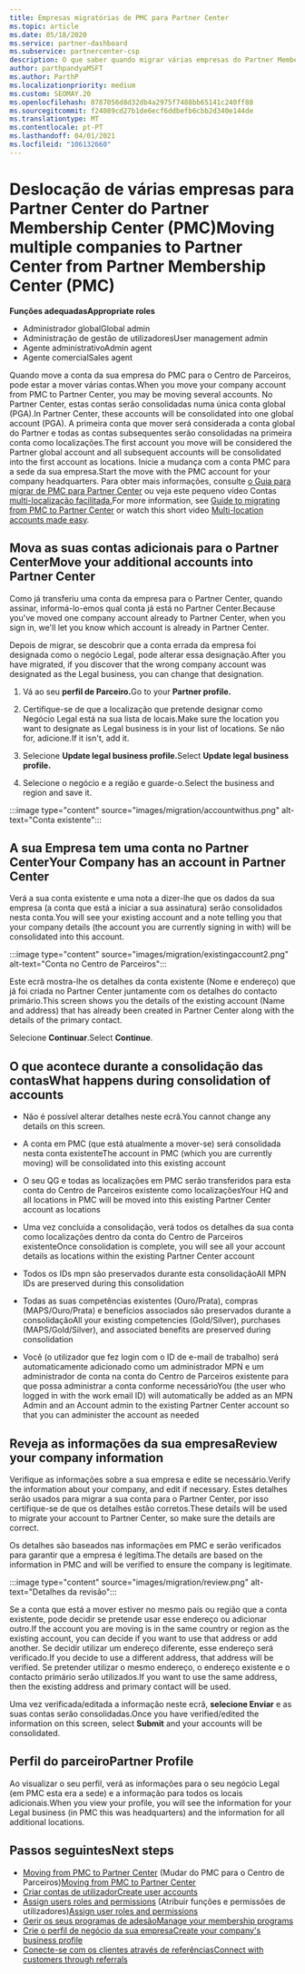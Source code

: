 ```yaml
---
title: Empresas migratórias de PMC para Partner Center
ms.topic: article
ms.date: 05/18/2020
ms.service: partner-dashboard
ms.subservice: partnercenter-csp
description: O que saber quando migrar várias empresas do Partner Membership Center (PMC) para Partner Center e consolidá-las numa conta global de Parceiros.
author: parthpandyaMSFT
ms.author: ParthP
ms.localizationpriority: medium
ms.custom: SEOMAY.20
ms.openlocfilehash: 0787056d8d32db4a2975f7488bb65141c240ff88
ms.sourcegitcommit: f24089cd27b1de6ecf6ddbefb6cbb2d340e144de
ms.translationtype: MT
ms.contentlocale: pt-PT
ms.lasthandoff: 04/01/2021
ms.locfileid: "106132660"
---
```

# <a name="moving-multiple-companies-to-partner-center-from-partner-membership-center-pmc"></a><span data-ttu-id="2c09b-103">Deslocação de várias empresas para Partner Center do Partner Membership Center (PMC)</span><span class="sxs-lookup"><span data-stu-id="2c09b-103">Moving multiple companies to Partner Center from Partner Membership Center (PMC)</span></span>

<span data-ttu-id="2c09b-104">**Funções adequadas**</span><span class="sxs-lookup"><span data-stu-id="2c09b-104">**Appropriate roles**</span></span>

- <span data-ttu-id="2c09b-105">Administrador global</span><span class="sxs-lookup"><span data-stu-id="2c09b-105">Global admin</span></span>
- <span data-ttu-id="2c09b-106">Administração de gestão de utilizadores</span><span class="sxs-lookup"><span data-stu-id="2c09b-106">User management admin</span></span>
- <span data-ttu-id="2c09b-107">Agente administrativo</span><span class="sxs-lookup"><span data-stu-id="2c09b-107">Admin agent</span></span>
- <span data-ttu-id="2c09b-108">Agente comercial</span><span class="sxs-lookup"><span data-stu-id="2c09b-108">Sales agent</span></span>

<span data-ttu-id="2c09b-109">Quando move a conta da sua empresa do PMC para o Centro de Parceiros, pode estar a mover várias contas.</span><span class="sxs-lookup"><span data-stu-id="2c09b-109">When you move your company account from PMC to Partner Center, you may be moving several accounts.</span></span> <span data-ttu-id="2c09b-110">No Partner Center, estas contas serão consolidadas numa única conta global (PGA).</span><span class="sxs-lookup"><span data-stu-id="2c09b-110">In Partner Center, these accounts will be consolidated into one global account (PGA).</span></span> <span data-ttu-id="2c09b-111">A primeira conta que mover será considerada a conta global do Partner e todas as contas subsequentes serão consolidadas na primeira conta como localizações.</span><span class="sxs-lookup"><span data-stu-id="2c09b-111">The first account you move will be considered the Partner global account and all subsequent accounts will be consolidated into the first account as locations.</span></span> <span data-ttu-id="2c09b-112">Inicie a mudança com a conta PMC para a sede da sua empresa.</span><span class="sxs-lookup"><span data-stu-id="2c09b-112">Start the move with the PMC account for your company headquarters.</span></span> <span data-ttu-id="2c09b-113">Para obter mais informações, consulte [o Guia para migrar de PMC para Partner Center](guide-to-migration.md) ou veja este pequeno vídeo Contas [multi-localização facilitada.](https://vimeo.com/290335248)</span><span class="sxs-lookup"><span data-stu-id="2c09b-113">For more information, see [Guide to migrating from PMC to Partner Center](guide-to-migration.md) or watch this short video [Multi-location accounts made easy](https://vimeo.com/290335248).</span></span>

## <a name="move-your-additional-accounts-into-partner-center"></a><span data-ttu-id="2c09b-114">Mova as suas contas adicionais para o Partner Center</span><span class="sxs-lookup"><span data-stu-id="2c09b-114">Move your additional accounts into Partner Center</span></span>

<span data-ttu-id="2c09b-115">Como já transferiu uma conta da empresa para o Partner Center, quando assinar, informá-lo-emos qual conta já está no Partner Center.</span><span class="sxs-lookup"><span data-stu-id="2c09b-115">Because you've moved one company account already to Partner Center, when you sign in, we'll let you know which account is already in Partner Center.</span></span>

<span data-ttu-id="2c09b-116">Depois de migrar, se descobrir que a conta errada da empresa foi designada como o negócio Legal, pode alterar essa designação.</span><span class="sxs-lookup"><span data-stu-id="2c09b-116">After you have migrated, if you discover that the wrong company account was designated as the Legal business, you can change that designation.</span></span>

1. <span data-ttu-id="2c09b-117">Vá ao seu **perfil de Parceiro.**</span><span class="sxs-lookup"><span data-stu-id="2c09b-117">Go to your **Partner profile.**</span></span>

2. <span data-ttu-id="2c09b-118">Certifique-se de que a localização que pretende designar como Negócio Legal está na sua lista de locais.</span><span class="sxs-lookup"><span data-stu-id="2c09b-118">Make sure the location you want to designate as Legal business is in your list of locations.</span></span> <span data-ttu-id="2c09b-119">Se não for, adicione.</span><span class="sxs-lookup"><span data-stu-id="2c09b-119">If it isn't, add it.</span></span>

3. <span data-ttu-id="2c09b-120">Selecione **Update legal business profile.**</span><span class="sxs-lookup"><span data-stu-id="2c09b-120">Select **Update legal business profile.**</span></span>

4. <span data-ttu-id="2c09b-121">Selecione o negócio e a região e guarde-o.</span><span class="sxs-lookup"><span data-stu-id="2c09b-121">Select the business and region and save it.</span></span>

:::image type="content" source="images/migration/accountwithus.png" alt-text="Conta existente":::

## <a name="your-company-has-an-account-in-partner-center"></a><span data-ttu-id="2c09b-123">A sua Empresa tem uma conta no Partner Center</span><span class="sxs-lookup"><span data-stu-id="2c09b-123">Your Company has an account in Partner Center</span></span>

<span data-ttu-id="2c09b-124">Verá a sua conta existente e uma nota a dizer-lhe que os dados da sua empresa (a conta que está a iniciar a sua assinatura) serão consolidados nesta conta.</span><span class="sxs-lookup"><span data-stu-id="2c09b-124">You will see your existing account and a note telling you that your company details (the account you are currently signing in with) will be consolidated into this account.</span></span>

:::image type="content" source="images/migration/existingaccount2.png" alt-text="Conta no Centro de Parceiros":::

<span data-ttu-id="2c09b-126">Este ecrã mostra-lhe os detalhes da conta existente (Nome e endereço) que já foi criada no Partner Center juntamente com os detalhes do contacto primário.</span><span class="sxs-lookup"><span data-stu-id="2c09b-126">This screen shows you the details of the existing account (Name and address) that has already been created in Partner Center along with the details of the primary contact.</span></span>

<span data-ttu-id="2c09b-127">Selecione **Continuar**.</span><span class="sxs-lookup"><span data-stu-id="2c09b-127">Select **Continue**.</span></span>

## <a name="what-happens-during-consolidation-of-accounts"></a><span data-ttu-id="2c09b-128">O que acontece durante a consolidação das contas</span><span class="sxs-lookup"><span data-stu-id="2c09b-128">What happens during consolidation of accounts</span></span>

- <span data-ttu-id="2c09b-129">Não é possível alterar detalhes neste ecrã.</span><span class="sxs-lookup"><span data-stu-id="2c09b-129">You cannot change any details on this screen.</span></span>

- <span data-ttu-id="2c09b-130">A conta em PMC (que está atualmente a mover-se) será consolidada nesta conta existente</span><span class="sxs-lookup"><span data-stu-id="2c09b-130">The account in PMC (which you are currently moving) will be consolidated into this existing account</span></span>

- <span data-ttu-id="2c09b-131">O seu QG e todas as localizações em PMC serão transferidos para esta conta do Centro de Parceiros existente como localizações</span><span class="sxs-lookup"><span data-stu-id="2c09b-131">Your HQ and all locations in PMC will be moved into this existing Partner Center account as locations</span></span>

- <span data-ttu-id="2c09b-132">Uma vez concluída a consolidação, verá todos os detalhes da sua conta como localizações dentro da conta do Centro de Parceiros existente</span><span class="sxs-lookup"><span data-stu-id="2c09b-132">Once consolidation is complete, you will see all your account details as locations within the existing Partner Center account</span></span>

- <span data-ttu-id="2c09b-133">Todos os IDs mpn são preservados durante esta consolidação</span><span class="sxs-lookup"><span data-stu-id="2c09b-133">All MPN IDs are preserved during this consolidation</span></span>

- <span data-ttu-id="2c09b-134">Todas as suas competências existentes (Ouro/Prata), compras (MAPS/Ouro/Prata) e benefícios associados são preservados durante a consolidação</span><span class="sxs-lookup"><span data-stu-id="2c09b-134">All your existing competencies (Gold/Silver), purchases (MAPS/Gold/Silver), and associated benefits are preserved during consolidation</span></span>

- <span data-ttu-id="2c09b-135">Você (o utilizador que fez login com o ID de e-mail de trabalho) será automaticamente adicionado como um administrador MPN e um administrador de conta na conta do Centro de Parceiros existente para que possa administrar a conta conforme necessário</span><span class="sxs-lookup"><span data-stu-id="2c09b-135">You (the user who logged in with the work email ID) will automatically be added as an MPN Admin and an Account admin to the existing Partner Center account so that you can administer the account as needed</span></span>

## <a name="review-your-company-information"></a><span data-ttu-id="2c09b-136">Reveja as informações da sua empresa</span><span class="sxs-lookup"><span data-stu-id="2c09b-136">Review your company information</span></span>

<span data-ttu-id="2c09b-137">Verifique as informações sobre a sua empresa e edite se necessário.</span><span class="sxs-lookup"><span data-stu-id="2c09b-137">Verify the information about your company, and edit if necessary.</span></span>  <span data-ttu-id="2c09b-138">Estes detalhes serão usados para migrar a sua conta para o Partner Center, por isso certifique-se de que os detalhes estão corretos.</span><span class="sxs-lookup"><span data-stu-id="2c09b-138">These details will be used to migrate your account to Partner Center, so make sure the details are correct.</span></span>

<span data-ttu-id="2c09b-139">Os detalhes são baseados nas informações em PMC e serão verificados para garantir que a empresa é legítima.</span><span class="sxs-lookup"><span data-stu-id="2c09b-139">The details are based on the information in PMC and will be verified to ensure the company is legitimate.</span></span>


:::image type="content" source="images/migration/review.png" alt-text="Detalhes da revisão":::

<span data-ttu-id="2c09b-141">Se a conta que está a mover estiver no mesmo país ou região que a conta existente, pode decidir se pretende usar esse endereço ou adicionar outro.</span><span class="sxs-lookup"><span data-stu-id="2c09b-141">If the account you are moving is in the same country or region as the existing account, you can decide if you want to use that address or add another.</span></span> <span data-ttu-id="2c09b-142">Se decidir utilizar um endereço diferente, esse endereço será verificado.</span><span class="sxs-lookup"><span data-stu-id="2c09b-142">If you decide to use a different address, that address will be verified.</span></span> <span data-ttu-id="2c09b-143">Se pretender utilizar o mesmo endereço, o endereço existente e o contacto primário serão utilizados.</span><span class="sxs-lookup"><span data-stu-id="2c09b-143">If you want to use the same address, then the existing address and primary contact will be used.</span></span>

<span data-ttu-id="2c09b-144">Uma vez verificada/editada a informação neste ecrã, **selecione Enviar** e as suas contas serão consolidadas.</span><span class="sxs-lookup"><span data-stu-id="2c09b-144">Once you have verified/edited the information on this screen, select **Submit** and your accounts will be consolidated.</span></span>

## <a name="partner-profile"></a><span data-ttu-id="2c09b-145">Perfil do parceiro</span><span class="sxs-lookup"><span data-stu-id="2c09b-145">Partner Profile</span></span>

<span data-ttu-id="2c09b-146">Ao visualizar o seu perfil, verá as informações para o seu negócio Legal (em PMC esta era a sede) e a informação para todos os locais adicionais.</span><span class="sxs-lookup"><span data-stu-id="2c09b-146">When you view your profile, you will see the information for your Legal business (in PMC this was headquarters) and the information for all additional locations.</span></span>

## <a name="next-steps"></a><span data-ttu-id="2c09b-147">Passos seguintes</span><span class="sxs-lookup"><span data-stu-id="2c09b-147">Next steps</span></span>

- <span data-ttu-id="2c09b-148">[Moving from PMC to Partner Center](move-pmc-pc-map.md) (Mudar do PMC para o Centro de Parceiros)</span><span class="sxs-lookup"><span data-stu-id="2c09b-148">[Moving from PMC to Partner Center](move-pmc-pc-map.md)</span></span>
- [<span data-ttu-id="2c09b-149">Criar contas de utilizador</span><span class="sxs-lookup"><span data-stu-id="2c09b-149">Create user accounts</span></span>](create-user-accounts-and-set-permissions.md)
- <span data-ttu-id="2c09b-150">[Assign users roles and permissions](permissions-overview.md) (Atribuir funções e permissões de utilizadores)</span><span class="sxs-lookup"><span data-stu-id="2c09b-150">[Assign user roles and permissions](permissions-overview.md)</span></span>
- [<span data-ttu-id="2c09b-151">Gerir os seus programas de adesão</span><span class="sxs-lookup"><span data-stu-id="2c09b-151">Manage your membership programs</span></span>](renew-mpn-offers.md)
- [<span data-ttu-id="2c09b-152">Crie o perfil de negócio da sua empresa</span><span class="sxs-lookup"><span data-stu-id="2c09b-152">Create your company's business profile</span></span>](create-a-marketing-profile.md)
- [<span data-ttu-id="2c09b-153">Conecte-se com os clientes através de referências</span><span class="sxs-lookup"><span data-stu-id="2c09b-153">Connect with customers through referrals</span></span>](manage-leads.md)
